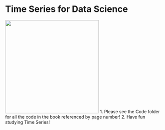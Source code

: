 # Time Series for Data Science
<img src="https://github.com/BivinSadler/Time-Series-for-Data-Science/blob/main/TS%20for%20DS.jpeg" height="300" class="center" >
1. Please see the Code folder for all the code in the book referenced by page number!  
2. Have fun studying Time Series! 


